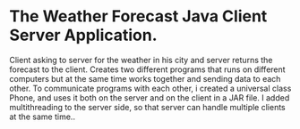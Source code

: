 # The Weather Forecast Java Client Server Application.
Client asking to server for the weather in his city and server returns the forecast to the client.
Creates two different programs that runs on different computers but at the same time works together and sending data to each other.
To communicate programs with each other, i created a universal class Phone, and uses it both on the server and on the client in a JAR file.
I added multithreading to the server side, so that server can handle multiple clients at the same time..
